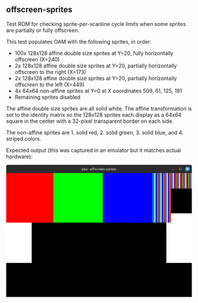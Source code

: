 ## offscreen-sprites

Test ROM for checking sprite-per-scanline cycle limits when some sprites are partially or fully offscreen.

This test populates OAM with the following sprites, in order:
* 100x 128x128 affine double size sprites at Y=20, fully horizontally offscreen (X=240)
* 2x 128x128 affine double size sprites at Y=20, partially horizontally offscreen to the right (X=173)
* 2x 128x128 affine double size sprites at Y=20, partially horizontally offscreen to the left (X=449)
* 4x 64x64 non-affine sprites at Y=0 at X coordinates 509, 61, 125, 191
* Remaining sprites disabled

The affine double size sprites are all solid white. The affine transformation is set to the identity matrix so the 128x128 sprites each display as a 64x64 square in the center with a 32-pixel transparent border on each side.

The non-affine sprites are 1. solid red, 2. solid green, 3. solid blue, and 4. striped colors.

Expected output (this was captured in an emulator but it matches actual hardware):

![expected](expected.png)

